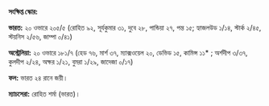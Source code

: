 **সংক্ষিপ্ত স্কোর:**

**ভারত:** ২০ ওভারে ২০৫/৫ (রোহিত ৯২, সূর্যকুমার ৩১, দুবে ২৮, পান্ডিয়া ২৭, পন্ত ১৫; হ্যাজলউড ১/১৪, স্টার্ক ২/৪৫, স্টয়নিস ২/৫৬, জাম্পা ০/৪১)

**অস্ট্রেলিয়া:** ২০ ওভারে ১৮১/৭ (হেড ৭৬, মার্শ ৩৭, ম্যাক্সওয়েল ২০, ডেভিড ১৫, কামিন্স ১১\* ; অর্শদীপ ৩/৩৭, কুলদীপ ২/২৪, অক্ষর ১/২১, বুমরা ১/২৯, জাদেজা ০/১৭)

**ফল:** ভারত ২৪ রানে জয়ী।

**ম্যাচসেরা:** রোহিত শর্মা (ভারত)।
